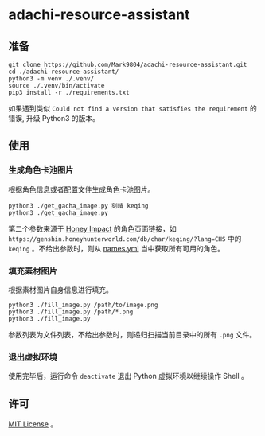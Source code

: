 # adachi-resource-assistant

## 准备

```shell
git clone https://github.com/Mark9804/adachi-resource-assistant.git
cd ./adachi-resource-assistant/
python3 -m venv ./.venv/
source ./.venv/bin/activate
pip3 install -r ./requirements.txt
```

如果遇到类似 `Could not find a version that satisfies the requirement` 的错误, 升级 Python3 的版本。

## 使用

### 生成角色卡池图片

根据角色信息或者配置文件生成角色卡池图片。

```shell
python3 ./get_gacha_image.py 刻晴 keqing
python3 ./get_gacha_image.py
```

第二个参数来源于 [Honey Impact](https://genshin.honeyhunterworld.com/?lang=CN) 的角色页面链接，如 `https://genshin.honeyhunterworld.com/db/char/keqing/?lang=CHS` 中的 `keqing` 。不给出参数时，则从 [names.yml](names.yml) 当中获取所有可用的角色。

### 填充素材图片

根据素材图片自身信息进行填充。

```shell
python3 ./fill_image.py /path/to/image.png
python3 ./fill_image.py /path/*.png
python3 ./fill_image.py
```

参数列表为文件列表，不给出参数时，则递归扫描当前目录中的所有 `.png` 文件。

### 退出虚拟环境

使用完毕后，运行命令 `deactivate` 退出 Python 虚拟环境以继续操作 Shell 。

## 许可

[MIT License](LICENSE) 。
